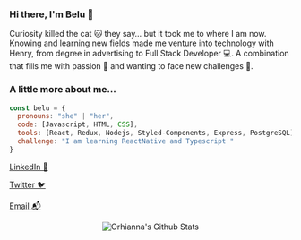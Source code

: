 ### Hi there, I'm Belu 👋


Curiosity killed the cat 🐱 they say… but it took me to where I am now. Knowing and learning new fields made me venture into technology with Henry, from degree in advertising to Full Stack Developer 💻. A combination that fills me with passion 💙 and wanting to face new challenges 💪.

### A little more about me... 
```javascript
const belu = {
  pronouns: "she" | "her",
  code: [Javascript, HTML, CSS],
  tools: [React, Redux, Nodejs, Styled-Components, Express, PostgreSQL],
  challenge: "I am learning ReactNative and Typescript "
}
```



[LinkedIn 💼](https://www.linkedin.com/in/mbelen-alaye/)

[Twitter 🐦](https://twitter.com/mbelenalaye)

[Email 📬](mailto:mbelen.alaye@gmail.com)


<div align="center">

<img align="center" src="https://github-readme-stats.vercel.app/api?username=Orhianna&include_all_commits=true&count_private=true&show_icons=true&line_height=20&title_color=7A7ADB&icon_color=2234AE&text_color=D3D3D3&bg_color=0,000000,130F40" alt="Orhianna's Github Stats">
  
<!--
**Orhianna/Orhianna** is a ✨ _special_ ✨ repository because its `README.md` (this file) appears on your GitHub profile.

Here are some ideas to get you started:

- 🔭 I’m currently working on ...
- 🌱 I’m currently learning ...
- 👯 I’m looking to collaborate on ...
- 🤔 I’m looking for help with ...
- 💬 Ask me about ...
- 📫 How to reach me: ...
- 😄 Pronouns: ...
- ⚡ Fun fact: ...
-->
